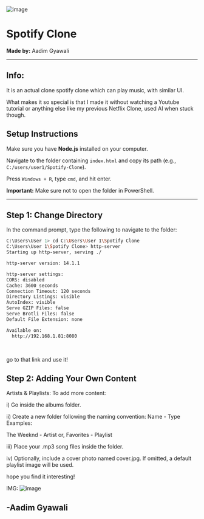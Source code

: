 ![image](https://github.com/user-attachments/assets/0d2b269f-6a5c-48bb-97d0-42aae9ff6c45)


# Spotify Clone

**Made by:** Aadim Gyawali

---
## Info:
It is an actual clone spotify clone which can play music, with similar UI.<br>

What makes it so special is that I made it without watching a Youtube tutorial or anything else like my previous Netflix Clone, used AI when stuck though.

## Setup Instructions

Make sure you have **Node.js** installed on your computer.

Navigate to the folder containing `index.html` and copy its path (e.g., `C:/users/user1/Spotify-Clone`).

Press `Windows + R`, type `cmd`, and hit enter.

**Important:** Make sure not to open the folder in PowerShell.

---

## Step 1: Change Directory

In the command prompt, type the following to navigate to the folder:

```bash
C:\Users\User 1> cd C:\Users\User 1\Spotify Clone
C:\Users\User 1\Spotify Clone> http-server
Starting up http-server, serving ./

http-server version: 14.1.1

http-server settings:
CORS: disabled
Cache: 3600 seconds
Connection Timeout: 120 seconds
Directory Listings: visible
AutoIndex: visible
Serve GZIP Files: false
Serve Brotli Files: false
Default File Extension: none

Available on:
  http://192.168.1.81:8080
```

<br>

go to that link and use it!

## Step 2: Adding Your Own Content
Artists & Playlists:
To add more content:

i) Go inside the albums folder.

ii) Create a new folder following the naming convention: Name - Type
Examples:

The Weeknd - Artist
or,
Favorites - Playlist

iii) Place your .mp3 song files inside the folder.

iv) Optionally, include a cover photo named cover.jpg. If omitted, a default playlist image will be used.

hope you find it interesting!

IMG:
![image](https://github.com/user-attachments/assets/f10c6171-2a42-4788-9c22-26aa9aadd9e3)

## -Aadim Gyawali
